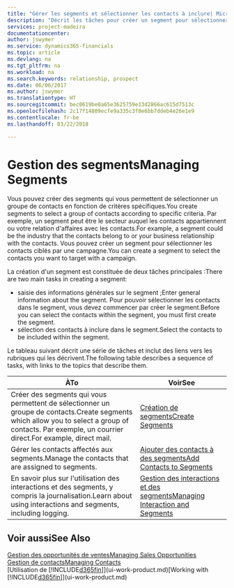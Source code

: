 ```yaml
---
title: "Gérer les segments et sélectionner les contacts à inclure| Microsoft Docs"
description: "Décrit les tâches pour créer un segment pour sélectionner un groupe de contacts en fonction de critères spécifiques, par exemple, les contacts dans un secteur que vous souhaitez cibler."
services: project-madeira
documentationcenter: 
author: jswymer
ms.service: dynamics365-financials
ms.topic: article
ms.devlang: na
ms.tgt_pltfrm: na
ms.workload: na
ms.search.keywords: relationship, prospect
ms.date: 06/06/2017
ms.author: jswymer
ms.translationtype: HT
ms.sourcegitcommit: bec0619be0a65e3625759e13d2866ac615d7513c
ms.openlocfilehash: 2c17f14809ecfe9a335c3f8e6bb7ddeb4e26e1e9
ms.contentlocale: fr-be
ms.lasthandoff: 03/22/2018

---
```

# <a name="managing-segments"></a><span data-ttu-id="0152f-103">Gestion des segments</span><span class="sxs-lookup"><span data-stu-id="0152f-103">Managing Segments</span></span>
<span data-ttu-id="0152f-104">Vous pouvez créer des segments qui vous permettent de sélectionner un groupe de contacts en fonction de critères spécifiques.</span><span class="sxs-lookup"><span data-stu-id="0152f-104">You create segments to select a group of contacts according to specific criteria.</span></span> <span data-ttu-id="0152f-105">Par exemple, un segment peut être le secteur auquel les contacts appartiennent ou votre relation d'affaires avec les contacts.</span><span class="sxs-lookup"><span data-stu-id="0152f-105">For example, a segment could be the industry that the contacts belong to or your business relationship with the contacts.</span></span> <span data-ttu-id="0152f-106">Vous pouvez créer un segment pour sélectionner les contacts ciblés par une campagne.</span><span class="sxs-lookup"><span data-stu-id="0152f-106">You can create a segment to select the contacts you want to target with a campaign.</span></span>

<span data-ttu-id="0152f-107">La création d'un segment est constituée de deux tâches principales :</span><span class="sxs-lookup"><span data-stu-id="0152f-107">There are two main tasks in creating a segment:</span></span>

* <span data-ttu-id="0152f-108">saisie des informations générales sur le segment ;</span><span class="sxs-lookup"><span data-stu-id="0152f-108">Enter general information about the segment.</span></span> <span data-ttu-id="0152f-109">Pour pouvoir sélectionner les contacts dans le segment, vous devez commencer par créer le segment.</span><span class="sxs-lookup"><span data-stu-id="0152f-109">Before you can select the contacts within the segment, you must first create the segment.</span></span>
* <span data-ttu-id="0152f-110">sélection des contacts à inclure dans le segment.</span><span class="sxs-lookup"><span data-stu-id="0152f-110">Select the contacts to be included within the segment.</span></span>

<span data-ttu-id="0152f-111">Le tableau suivant décrit une série de tâches et inclut des liens vers les rubriques qui les décrivent.</span><span class="sxs-lookup"><span data-stu-id="0152f-111">The following table describes a sequence of tasks, with links to the topics that describe them.</span></span> 

| <span data-ttu-id="0152f-112">À</span><span class="sxs-lookup"><span data-stu-id="0152f-112">To</span></span> | <span data-ttu-id="0152f-113">Voir</span><span class="sxs-lookup"><span data-stu-id="0152f-113">See</span></span> |
| --- | --- |
| <span data-ttu-id="0152f-114">Créer des segments qui vous permettent de sélectionner un groupe de contacts.</span><span class="sxs-lookup"><span data-stu-id="0152f-114">Create segments which allow you to select a group of contacts.</span></span> <span data-ttu-id="0152f-115">Par exemple, un courrier direct.</span><span class="sxs-lookup"><span data-stu-id="0152f-115">For example, direct mail.</span></span> |[<span data-ttu-id="0152f-116">Création de segments</span><span class="sxs-lookup"><span data-stu-id="0152f-116">Create Segments</span></span>](marketing-how-create-segment.md) |
| <span data-ttu-id="0152f-117">Gérer les contacts affectés aux segments.</span><span class="sxs-lookup"><span data-stu-id="0152f-117">Manage the contacts that are assigned to segments.</span></span> |[<span data-ttu-id="0152f-118">Ajouter des contacts à des segments</span><span class="sxs-lookup"><span data-stu-id="0152f-118">Add Contacts to Segments</span></span>](marketing-add-contact-segment.md) |
| <span data-ttu-id="0152f-119">En savoir plus sur l'utilisation des interactions et des segments, y compris la journalisation.</span><span class="sxs-lookup"><span data-stu-id="0152f-119">Learn about using interactions and segments, including logging.</span></span> |[<span data-ttu-id="0152f-120">Gestion des interactions et des segments</span><span class="sxs-lookup"><span data-stu-id="0152f-120">Managing Interaction and Segments</span></span>](marketing-interaction-segments.md) |

## <a name="see-also"></a><span data-ttu-id="0152f-121">Voir aussi</span><span class="sxs-lookup"><span data-stu-id="0152f-121">See Also</span></span>
[<span data-ttu-id="0152f-122">Gestion des opportunités de ventes</span><span class="sxs-lookup"><span data-stu-id="0152f-122">Managing Sales Opportunities</span></span>](marketing-manage-sales-opportunities.md)  
[<span data-ttu-id="0152f-123">Gestion de contacts</span><span class="sxs-lookup"><span data-stu-id="0152f-123">Managing Contacts</span></span>](marketing-contacts.md)  
<span data-ttu-id="0152f-124">[Utilisation de [!INCLUDE[d365fin](includes/d365fin_md.md)]](ui-work-product.md)</span><span class="sxs-lookup"><span data-stu-id="0152f-124">[Working with [!INCLUDE[d365fin](includes/d365fin_md.md)]](ui-work-product.md)</span></span>

